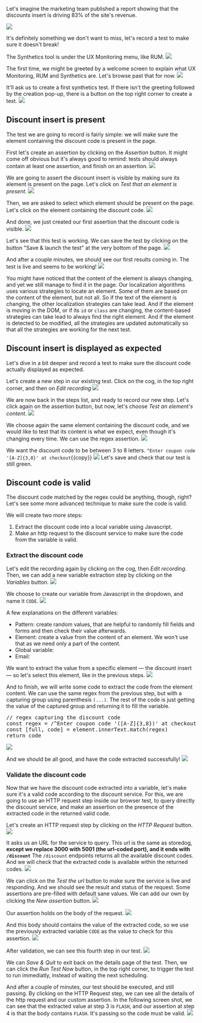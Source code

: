 Let's imagine the marketing team published a report showing that the discounts insert is driving 83% of the site's revenue.

![](assets/marketing-memo.png)

It's definitely something we don't want to miss, let's record a test to make sure it doesn't break!

The Synthetics tool is under the UX Monitoring menu, like RUM.
![](assets/synthetics.png)

The first time, we might be greeted by a welcome screen to explain what UX Monitoring, RUM and Synthetics are. Let's browse past that for now.
![](assets/synthetics-greetings.png)

It'll ask us to create a first synthetics test.
If there isn't the greeting followed by the creation pop-up, there is a button on the top right corner to create a test.
![](assets/synthetics-start.png)

## Discount insert is present

The test we are going to record is fairly simple: we will make sure the element containing the discount code is present in the page.

First let's create an assertion by clicking on the _Assertion_ button.
It might come off obvious but it's always good to remind: tests should always contain at least one assertion, and finish on an assertion.
![](assets/synthetics-elm-present-1.png)

We are going to assert the discount insert is visible by making sure its element is present on the page.
Let's click on _Test that an element is present_.
![](assets/synthetics-elm-present-2.png)

Then, we are asked to select which element should be present on the page.
Let's click on the element containing the discount code.
![](assets/synthetics-elm-present-3.png)

And done, we just created our first assertion that the discount code is visible.
![](assets/synthetics-elm-present-4.png)

Let's see that this test is working.
We can save the test by clicking on the button "Save & launch the test" at the very bottom of the page.
![](assets/synthetics-elm-present-5.png)

And after a couple minutes, we should see our first results coming in.
The test is live and seems to be working!
![](assets/synthetics-elm-present-6.png)

You might have noticed that the content of the element is always changing, and yet we still manage to find it in the page.
Our localization algorithms uses various strategies to locate an element. Some of them are based on the content of the element, but not all.
So if the text of the element is changing, the other localization strategies can take lead. And if the element is moving in the DOM, or if its `id` or `class` are changing, the content-based strategies can take lead to always find the right element.
And if the element is detected to be modified, all the strategies are updated automatically so that all the strategies are working for the next test.

## Discount insert is displayed as expected

Let's dive in a bit deeper and record a test to make sure the discount code actually displayed as expected.

Let's create a new step in our existing test.
Click on the cog, in the top right corner, and then on _Edit recording_
![](assets/synthetics-elm-expected-1.png)

We are now back in the steps list, and ready to record our new step.
Let's click again on the assertion button, but now, let's choose _Test an element's content_.
![](assets/synthetics-elm-expected-2.png)

We choose again the same element containing the discount code, and we would like to test that its content is what we expect, even though it's changing every time.
We can use the regex assertion.
![](assets/synthetics-elm-expected-3.png)

We want the discount code to be between 3 to 8 letters.
`^Enter coupon code '[A-Z]{3,8}' at checkout`{{copy}}
![](assets/synthetics-elm-expected-4.png)
Let's save and check that our test is still green.

## Discount code is valid

The discount code matched by the regex could be anything, though, right?
Let's see some more advanced technique to make sure the code is valid.

We will create two more steps:
1. Extract the discount code into a local variable using Javascript.
2. Make an http request to the discount service to make sure the code from the variable is valid.

### Extract the discount code

Let's edit the recording again by clicking on the cog, then _Edit recording_.
Then, we can add a new variable extraction step by clicking on the _Variables_ button.
![](assets/synthetics-elm-var-1.png)

We choose to create our variable from Javascript in the dropdown, and name it `CODE`.
![](assets/synthetics-elm-var-2.png)

A few explanations on the different variables:
- Pattern: create random values, that are helpful to randomly fill fields and forms and then check their value afterwards.
- Element: create a value from the content of an element. We won't use that as we need only a part of the content.
- Global variable: 
- Email: 

We want to extract the value from a specific element — the discount insert — so let's select this element, like in the previous steps.
![](assets/synthetics-elm-var-3.png)

And to finish, we will write some code to extract the code from the element content.
We can use the same regex from the previous step, but with a capturing group using parenthesis `(...)`. The rest of the code is just getting the value of the captured group and returning it to fill the variable.
<pre class="hljs file javascript" data-target="clipboard">
// regex capturing the discount code
const regex = /^Enter coupon code '([A-Z]{3,8})' at checkout/
const [full, code] = element.innerText.match(regex)
return code
</pre>
![](assets/synthetics-elm-var-4.png)

And we should be all good, and have the code extracted successfully!
![](assets/synthetics-elm-var-5.png)


### Validate the discount code

Now that we have the discount code extracted into a variable, let's make sure it's a valid code according to the discount service.
For this, we are going to use an HTTP request step inside our browser test, to query directly the discount service, and make an assertion on the presence of the extracted code in the returned valid code.

Let's create an HTTP request step by clicking on the _HTTP Request_ button.
![](assets/synthetics-elm-http-1.png)

It asks us an URL for the service to query.
This url is the same as storedog, **except we replace 3000 with 5001 (the url-coded port), and it ends with `/discount`**
The `/discount` endpoints returns all the available discount codes.
And we will check that the extracted code is available within the returned codes.
![](assets/synthetics-elm-http-2.png)

We can click on the _Test the url_ button to make sure the service is live and responding.
And we should see the result and status of the request.
Some assertions are pre-filled with default sane values.
We can add our own by clicking the _New assertion_ button. 
![](assets/synthetics-elm-http-3.png)

Our assertion holds on the body of the request.
![](assets/synthetics-elm-http-4.png)

And this body should contains the value of the extracted code, so we use the previously extracted variable `CODE` as the value to check for this assertion.
![](assets/synthetics-elm-http-5.png)

After validation, we can see this fourth step in our test.
![](assets/synthetics-elm-http-6.png)

We can _Save & Quit_ to exit back on the details page of the test.
Then, we can click the _Run Test Now_ button, in the top right corner, to trigger the test to run immediatly, instead of waiting the next scheduling.

And after a couple of minutes, our test should be executed, and still passing.
By clicking on the HTTP Request step, we can see all the details of the http request and our custom assertion.
In the following screen shot, we can see that the extracted value at step 3 is `FLASH`, and our assertion at step 4 is that the body contains `FLASH`. It's passing so the code must be valid.
![](assets/synthetics-elm-http-7.png)
